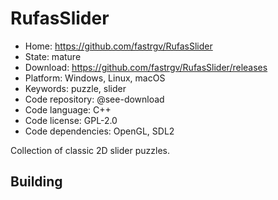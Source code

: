 # RufasSlider

- Home: https://github.com/fastrgv/RufasSlider
- State: mature
- Download: https://github.com/fastrgv/RufasSlider/releases
- Platform: Windows, Linux, macOS
- Keywords: puzzle, slider
- Code repository: @see-download
- Code language: C++
- Code license: GPL-2.0
- Code dependencies: OpenGL, SDL2

Collection of classic 2D slider puzzles.

## Building

